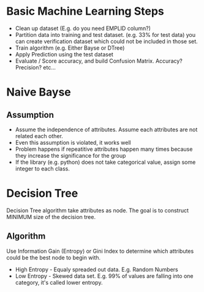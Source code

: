 # Basic Machine Learning Steps

* Clean up dataset (E.g. do you need EMPLID column?)
* Partition data into training and test dataset. (e.g. 33% for test data)  you can create verification dataset which could not be included in those set.
* Train algorithm (e.g. Either Bayse or DTree)
* Apply Prediction using the test dataset
* Evaluate / Score accuracy, and build Confusion Matrix. Accuracy? Precision? etc...

# Naive Bayse 

## Assumption

- Assume the independence of attributes. Assume each attributes are not related each other.
- Even this assumption is violated, it works well
- Problem happens if repeatitive attributes happen many times because they increase 
the significance for the group
- If the library (e.g. python) does not take categorical value, assign some integer to each class.

# Decision Tree

Decision Tree algorithm take attributes as node. The goal is to construct MINIMUM size of the decision tree.

## Algorithm

Use Information Gain (Entropy) or Gini Index to determine which attributes could be the best node to begin with.

* High Entropy - Equaly spreaded out data. E.g. Random Numbers
* Low Entropy - Skewed data set. E.g. 99% of values are falling into one category, it's called lower entropy.

